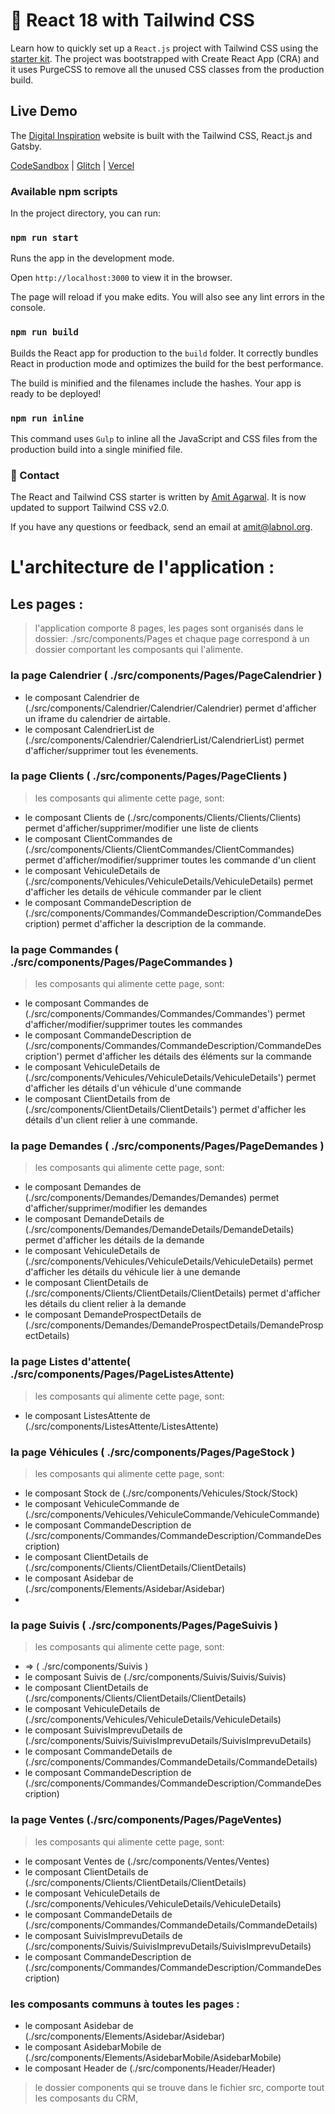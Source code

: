 # 🚀 React 18 with Tailwind CSS

Learn how to quickly set up a `React.js` project with Tailwind CSS using the [starter kit](https://github.com/labnol/react-tailwind). The project was bootstrapped with Create React App (CRA) and it uses PurgeCSS to remove all the unused CSS classes from the production build.

## Live Demo

The [Digital Inspiration](https://digitalinspiration.com/) website is built with the Tailwind CSS, React.js and Gatsby.

[CodeSandbox](https://codesandbox.io/s/github/labnol/react-tailwind) | [Glitch](https://glitch.com/edit/#!/remix/react-tailwindcss) | [Vercel](https://csb-ggfl7-ipit3clvr.vercel.app/)

### Available npm scripts

In the project directory, you can run:

### `npm run start`

Runs the app in the development mode.

Open `http://localhost:3000` to view it in the browser.

The page will reload if you make edits. You will also see any lint errors in the console.

### `npm run build`

Builds the React app for production to the `build` folder. It correctly bundles React in production mode and optimizes the build for the best performance.

The build is minified and the filenames include the hashes. Your app is ready to be deployed!

### `npm run inline`

This command uses `Gulp` to inline all the JavaScript and CSS files from the production build into a single minified file.

### 📧 Contact

The React and Tailwind CSS starter is written by [Amit Agarwal](https://www.labnol.org/about). It is now updated to support Tailwind CSS v2.0.

If you have any questions or feedback, send an email at [amit@labnol.org](mailto:amit@labnol.org?subject=Tailwind+React).

# L'architecture de l'application : 
## Les pages : 
> l'application comporte 8 pages, les pages sont organisés dans le dossier: ./src/components/Pages et chaque page correspond à un dossier comportant les composants qui l'alimente.
### la page Calendrier ( ./src/components/Pages/PageCalendrier )
* le composant Calendrier de (./src/components/Calendrier/Calendrier/Calendrier) permet d'afficher un iframe du calendrier de airtable.
* le composant CalendrierList de (./src/components/Calendrier/CalendrierList/CalendrierList) permet d'afficher/supprimer tout les évenements.
>
### la page Clients ( ./src/components/Pages/PageClients ) 
> les composants qui alimente cette page, sont:
* le composant Clients de (./src/components/Clients/Clients/Clients) permet d'afficher/supprimer/modifier une liste de clients
* le composant ClientCommandes de (./src/components/Clients/ClientCommandes/ClientCommandes) permet d'afficher/modifier/supprimer toutes les commande d'un client
* le composant VehiculeDetails de (./src/components/Vehicules/VehiculeDetails/VehiculeDetails) permet d'afficher les details  de véhicule commander par le client
* le composant CommandeDescription de (./src/components/Commandes/CommandeDescription/CommandeDescription) permet d'afficher la description de la commande.
>
### la page Commandes ( ./src/components/Pages/PageCommandes )
> les composants qui alimente cette page, sont:
* le composant Commandes de (./src/components/Commandes/Commandes/Commandes') permet d'afficher/modifier/supprimer toutes les commandes
* le composant CommandeDescription de (./src/components/Commandes/CommandeDescription/CommandeDescription') permet d'afficher les détails des éléments sur la commande
* le composant VehiculeDetails de (./src/components/Vehicules/VehiculeDetails/VehiculeDetails') permet d'afficher les détails d'un véhicule d'une commande
* le composant ClientDetails from de (./src/components/ClientDetails/ClientDetails') permet d'afficher les détails d'un client relier à une commande.
>
### la page Demandes ( ./src/components/Pages/PageDemandes )
> les composants qui alimente cette page, sont:
* le composant Demandes de (./src/components/Demandes/Demandes/Demandes) permet d'afficher/supprimer/modifier les demandes
* le composant DemandeDetails de (./src/components/Demandes/DemandeDetails/DemandeDetails) permet d'afficher les détails de la demande
* le composant VehiculeDetails de (./src/components/Vehicules/VehiculeDetails/VehiculeDetails) permet d'afficher les détails du véhicule lier à une demande
* le composant ClientDetails de (./src/components/Clients/ClientDetails/ClientDetails) permet d'afficher les détails du client relier à la demande
* le composant DemandeProspectDetails de (./src/components/Demandes/DemandeProspectDetails/DemandeProspectDetails) 
>
### la page Listes d'attente( ./src/components/Pages/PageListesAttente)
> les composants qui alimente cette page, sont:
* le composant ListesAttente de (./src/components/ListesAttente/ListesAttente)
>
### la page Véhicules ( ./src/components/Pages/PageStock )
> les composants qui alimente cette page, sont:
* le composant Stock de (./src/components/Vehicules/Stock/Stock)
* le composant VehiculeCommande de (./src/components/Vehicules/VehiculeCommande/VehiculeCommande)
* le composant CommandeDescription de (./src/components/Commandes/CommandeDescription/CommandeDescription)
* le composant ClientDetails de (./src/components/Clients/ClientDetails/ClientDetails)
* le composant Asidebar de (./src/components/Elements/Asidebar/Asidebar)
*
>
### la page Suivis ( ./src/components/Pages/PageSuivis  )
> les composants qui alimente cette page, sont:
*  => ( ./src/components/Suivis ) 
* le composant Suivis de (./src/components/Suivis/Suivis/Suivis)
* le composant ClientDetails  de (./src/components/Clients/ClientDetails/ClientDetails)
* le composant VehiculeDetails  de (./src/components/Vehicules/VehiculeDetails/VehiculeDetails)
* le composant SuivisImprevuDetails  de (./src/components/Suivis/SuivisImprevuDetails/SuivisImprevuDetails)
* le composant CommandeDetails de (./src/components/Commandes/CommandeDetails/CommandeDetails)
* le composant CommandeDescription de (./src/components/Commandes/CommandeDescription/CommandeDescription)
>
### la page Ventes (./src/components/Pages/PageVentes)
> les composants qui alimente cette page, sont:
* le composant Ventes de (./src/components/Ventes/Ventes)
* le composant ClientDetails de (./src/components/Clients/ClientDetails/ClientDetails)
* le composant VehiculeDetails de (./src/components/Vehicules/VehiculeDetails/VehiculeDetails)
* le composant CommandeDetails de (./src/components/Commandes/CommandeDetails/CommandeDetails)
* le composant SuivisImprevuDetails de (./src/components/Suivis/SuivisImprevuDetails/SuivisImprevuDetails)
* le composant CommandeDescription de (./src/components/Commandes/CommandeDescription/CommandeDescription)
>
### les composants communs à toutes les pages : 
* le composant Asidebar de (./src/components/Elements/Asidebar/Asidebar)
* le composant AsidebarMobile de (./src/components/Elements/AsidebarMobile/AsidebarMobile)
* le composant Header de (./src/components/Header/Header)

> le dossier components qui se trouve dans le fichier src, comporte tout les composants du CRM,
